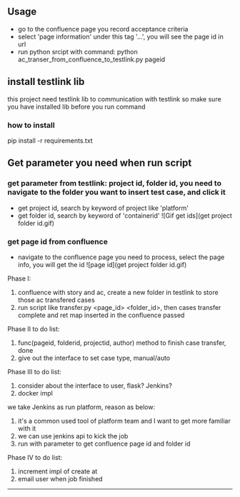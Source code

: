 ## Usage
* go to the confluence page you record acceptance criteria
* select 'page information' under this tag '...', you will see the page id in url
* run python srcipt with command: python ac_transer_from_confluence_to_testlink.py pageid     

## install testlink lib
this project need testlink lib to communication with testlink so make sure you have installed lib before you run command

### how to install
pip install -r requirements.txt

## Get parameter you need when run script
### get parameter from testlink: project id, folder id, you need to navigate to the folder you want to insert test case, and click it
* get project id, search by keyword of project like 'platform'
* get folder id, search by keyword of 'containerid'
![Gif get ids](get project folder id.gif)

### get page id from confluence
* navigate to the confluence page you need to process, select the page info, you will get the id
![page id](get project folder id.gif)

Phase I:
1. confluence with story and ac, create a new folder in testlink to store those ac transfered cases
2. run script like transfer.py <page_id> <folder_id>, then cases transfer complete and ret map inserted in the confluence passed

Phase II to do list:
1. func(pageid, folderid, projectid, author) method to finish case transfer, done
2. give out the interface to set case type, manual/auto

Phase III to do list:
1. consider about the interface to user, flask? Jenkins?
2. docker impl

we take Jenkins as run platform, reason as below:
1. it's a common used tool of platform team and I want to get more familiar with it
2. we can use jenkins api to kick the job
3. run with parameter to get confluence page id and folder id


Phase IV to do list:
1. increment impl of create at
2. email user when job finished

-------------------------------------------
